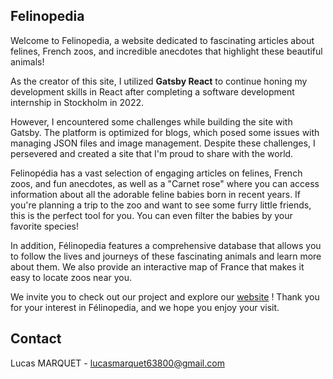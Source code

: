 
## Felinopedia
Welcome to Felinopedia, a website dedicated to fascinating articles about felines, French zoos, and incredible anecdotes that highlight these beautiful animals!

As the creator of this site, I utilized **Gatsby React** to continue honing my development skills in React after completing a software development internship in Stockholm in 2022.

However, I encountered some challenges while building the site with Gatsby. The platform is optimized for blogs, which posed some issues with managing JSON files and image management. Despite these challenges, I persevered and created a site that I'm proud to share with the world.

Felinopédia has a vast selection of engaging articles on felines, French zoos, and fun anecdotes, as well as a "Carnet rose" where you can access information about all the adorable feline babies born in recent years. If you're planning a trip to the zoo and want to see some furry little friends, this is the perfect tool for you. You can even filter the babies by your favorite species!

In addition, Félinopedia features a comprehensive database that allows you to follow the lives and journeys of these fascinating animals and learn more about them. We also provide an interactive map of France that makes it easy to locate zoos near you.

We invite you to check out our project and explore our [website](https://felinopedia.gatsbyjs.io/fr/press) ! Thank you for your interest in Félinopedia, and we hope you enjoy your visit.

## Contact

Lucas MARQUET -  lucasmarquet63800@gmail.com
